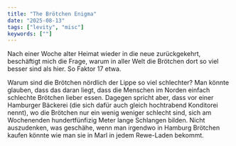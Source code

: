 ```yaml
---
title: "The Brötchen Enigma"
date: "2025-08-13"
tags: ["levity", "misc"]
keywords: [""]
---
```

Nach einer Woche alter Heimat wieder in die neue zurückgekehrt, beschäftigt mich die Frage, warum in aller Welt die Brötchen dort so viel besser sind als hier. So Faktor 17 etwa.

Warum sind die Brötchen nördlich der Lippe so viel schlechter? Man könnte glauben, dass das daran liegt, dass die Menschen im Norden einfach schlechte Brötchen lieber essen. Dagegen spricht aber, dass vor einer Hamburger Bäckerei (die sich dafür auch gleich hochtrabend Konditorei nennt), wo die Brötchen nur ein wenig weniger schlecht sind, sich am Wochenenden hundertfünfizig Meter lange Schlangen bilden. Nicht auszudenken, was geschähe, wenn man irgendwo in Hamburg Brötchen kaufen könnte wie man sie in Marl in jedem Rewe-Laden bekommt.